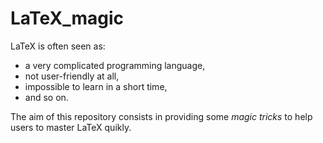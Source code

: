 # LaTeX_magic

LaTeX is often seen as:
* a very complicated programming language, 
* not user-friendly at all, 
* impossible to learn in a short time, 
* and so on.

The aim of this repository consists in providing some *magic tricks* to help users to master LaTeX quikly.
